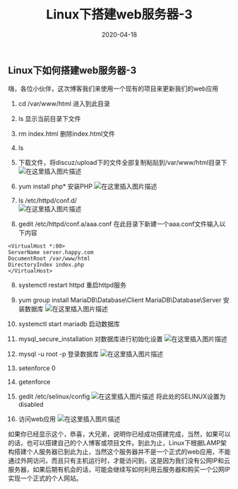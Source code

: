 ﻿---
layout: post
title: "Linux下搭建web服务器-3"
date: 2020-04-18 
description: "在linux系统下搭建web服务器"
tag: linux
---

## Linux下如何搭建web服务器-3
嗨，各位小伙伴，这次博客我们来使用一个现有的项目来更新我们的web应用

 1. cd /var/www/html	进入到此目录

 2. ls	显示当前目录下文件

 3. rm index.html	删除index.html文件

 4. ls

 5. 下载文件，将discuz/upload下的文件全部复制粘贴到/var/www/html目录下
![在这里插入图片描述](https://img-blog.csdnimg.cn/20200507203002495.png)

 6. yum install php*		安装PHP
![在这里插入图片描述](https://img-blog.csdnimg.cn/20200507203020865.png?x-oss-process=image/watermark,type_ZmFuZ3poZW5naGVpdGk,shadow_10,text_aHR0cHM6Ly9ibG9nLmNzZG4ubmV0L3FxXzQzNzI5Mjc3,size_16,color_FFFFFF,t_70)

 7. ls /etc/httpd/conf.d/	
![在这里插入图片描述](https://img-blog.csdnimg.cn/2020050720305186.png)

 8. gedit /etc/httpd/conf.a/aaa.conf		在此目录下新建一个aaa.conf文件输入以下内容

```
<VirtualHost *:80>
ServerName server.happy.com
DocumentRoot /var/www/html
DirectoryIndex index.php
</VirtualHost>
```

 8. systemctl restart httpd	重启httpd服务

 9. yum group install MariaDB\Database\Client MariaDB\Database\Server	安装数据库
 ![在这里插入图片描述](https://img-blog.csdnimg.cn/20200507203148809.png)

 10. systemctl start mariadb 	启动数据库

 11. 	mysql_secure_installation	对数据库进行初始化设置
![在这里插入图片描述](https://img-blog.csdnimg.cn/20200507203252343.png?x-oss-process=image/watermark,type_ZmFuZ3poZW5naGVpdGk,shadow_10,text_aHR0cHM6Ly9ibG9nLmNzZG4ubmV0L3FxXzQzNzI5Mjc3,size_16,color_FFFFFF,t_70)

 12. mysql -u root -p	登录数据库
 ![在这里插入图片描述](https://img-blog.csdnimg.cn/20200507203313146.png?x-oss-process=image/watermark,type_ZmFuZ3poZW5naGVpdGk,shadow_10,text_aHR0cHM6Ly9ibG9nLmNzZG4ubmV0L3FxXzQzNzI5Mjc3,size_16,color_FFFFFF,t_70)

 13. setenforce 0

 14. getenforce

 15. gedit /etc/selinux/config 
  ![在这里插入图片描述](https://img-blog.csdnimg.cn/20200507202106376.png?x-oss-process=image/watermark,type_ZmFuZ3poZW5naGVpdGk,shadow_10,text_aHR0cHM6Ly9ibG9nLmNzZG4ubmV0L3FxXzQzNzI5Mjc3,size_16,color_FFFFFF,t_70)
将此处的SELINUX设置为disabled

 16. 访问web应用
![在这里插入图片描述](https://img-blog.csdnimg.cn/20200507202735888.png?x-oss-process=image/watermark,type_ZmFuZ3poZW5naGVpdGk,shadow_10,text_aHR0cHM6Ly9ibG9nLmNzZG4ubmV0L3FxXzQzNzI5Mjc3,size_16,color_FFFFFF,t_70)

  
如果你已经显示这个，恭喜，大兄弟，说明你已经成功搭建完成，当然，如果可以的话，也可以搭建自己的个人博客或项目文件。到此为止，Linux下根据LAMP架构搭建个人服务器已到此为止，当然这个服务器并不是一个正式的web应用，不能通过外网访问，而且只有主机运行时，才能访问到，这是因为我们没有公网IP和云服务器，如果后期有机会的话，可能会继续写如何利用云服务器和购买一个公网IP实现一个正式的个人网站。
